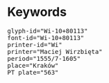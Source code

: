 # Keywords
<pre>
glyph-id="Wi-10+80113"
font-id="Wi-10+80113"
printer-id="Wi"
printer="Maciej Wirzbięta"
period="1555/7-1605"
place="Kraków"
PT plate="563"
</pre>
